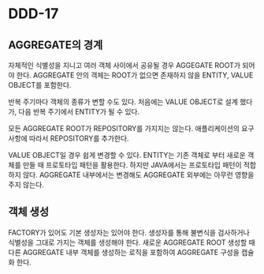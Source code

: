 # DDD-17

## AGGREGATE의 경계

자체적인 식별성을 지니고 여러 객체 사이에서 공유될 경우 AGGEGATE ROOT가 되어야 한다. AGGREGATE 안의 객체는 ROOT가 없으면 존재하지 않을 ENTITY, VALUE OBJECT를 포함한다.

반복 주기마다 객체의 종류가 변할 수도 있다. 처음에는 VALUE OBJECT로 설계 했다가, 다음 반복 주기에서 ENTITY가 될 수 있다.

모든 AGGREGATE ROOT가 REPOSITORY를 가지지는 않는다. 애플리케이션의 요구사항에 따라서 REPOSITORY를 추가한다.

VALUE OBJECT일 경우 쉽게 변경할 수 있다. ENTITY는 기존 객체로 부터 새로운 객체를 만들 때 프로토타입 패턴을 활용한다. 하지만 JAVA에서는 프로토타입 패턴이 적합하지 않다. AGGREGATE 내부에서는 변경해도 AGGREGATE 외부에는 아무런 영향을 주지 않는다.

## 객체 생성

FACTORY가 있어도 기본 생성자는 있어야 한다. 생성자를 통해 불변식을 검사하거나 식별성을 그대로 가지는 객체를 생성해야 한다. 새로운 AGGREGATE ROOT 생성할 때 다른 AGGREGATE 내부 객체를 생성하는 로직을 포함하여 AGGREGATE 구성을 캡슐화 한다.

